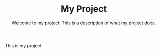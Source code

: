 <!DOCTYPE html>
<html>
    <body>
      <header>
          <h1>My Project</h1>
          <p>Welcome to my project! This is a description of what my project does.</p>
      </header>
      <div>
          <p>This is my project</p>
      </div>
  </body>
</html>

